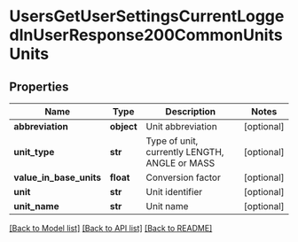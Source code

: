 # UsersGetUserSettingsCurrentLoggedInUserResponse200CommonUnitsUnits

## Properties
Name | Type | Description | Notes
------------ | ------------- | ------------- | -------------
**abbreviation** | **object** | Unit abbreviation | [optional] 
**unit_type** | **str** | Type of unit, currently LENGTH, ANGLE or MASS | [optional] 
**value_in_base_units** | **float** | Conversion factor | [optional] 
**unit** | **str** | Unit identifier | [optional] 
**unit_name** | **str** | Unit name | [optional] 

[[Back to Model list]](../README.md#documentation-for-models) [[Back to API list]](../README.md#documentation-for-api-endpoints) [[Back to README]](../README.md)


